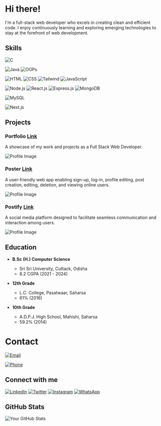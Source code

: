 # Hi there! 

I'm a full-stack web developer who excels in creating clean and efficient code.
I enjoy continuously learning and exploring emerging technologies to stay at the forefront of web development.



## Skills

![C](https://img.shields.io/badge/C-green)

![Java](https://img.shields.io/badge/Java-skyblue)
![OOPs](https://img.shields.io/badge/OOPS-skyblue)

![HTML](https://img.shields.io/badge/HTML-red)
![CSS](https://img.shields.io/badge/CSS-navy)
![Tailwind](https://img.shields.io/badge/Tailwind-blue)
![JavaScript](https://img.shields.io/badge/JavaScript-yellow)

![Node.js](https://img.shields.io/badge/Node.js-white)
![React.js](https://img.shields.io/badge/React.js-white)
![Express.js](https://img.shields.io/badge/Express.js-white)
![MongoDB](https://img.shields.io/badge/MongoDB-white)

![MySQL](https://img.shields.io/badge/MySQL-black)

![Next.js](https://img.shields.io/badge/Next.js-black)



## Projects

### Portfolio  [Link](https://princethakur1999.github.io/prince/)

A showcase of my work and projects as a Full Stack Web Developer.

![Profile Image](https://res.cloudinary.com/dsrz6p2su/image/upload/v1708762966/Prince/Screenshot_2024-02-24_135018_vsiunq.png)




### Poster [Link](https://poster-prince.vercel.app/)

A user-friendly web app enabling sign-up, log-in, profile editing, post creation, editing, deletion, and viewing online users.

![Profile Image](https://res.cloudinary.com/dsrz6p2su/image/upload/v1708763369/Prince/Screenshot_2024-02-24_135804_abckqq.png)





### Postify [Link](https://github.com/princethakur1999/Postify)

A social media platform designed to facilitate seamless communication and interaction among users.

![Profile Image](https://freepngimg.com/thumb/coming_soon/4-2-coming-soon-png.png)




## Education

- **B.Sc (H.) Computer Science**
  - Sri Sri University, Cuttack, Odisha
  - 8.2 CGPA (2021 - 2024)

- **12th Grade**
  - L.C. College, Pasatwaar, Saharsa
  - 61% (2016)

- **10th Grade**
  - A.D.P.J. High School, Mahishi, Saharsa
  - 59.2% (2014)



# Contact

[![Email](https://img.shields.io/badge/Email-prince.setu1999%40gmail.com-white?style=flat-square&logo=email)](mailto:prince.setu1999@gmail.com)

[![Phone](https://img.shields.io/badge/Phone-%2B91%206202178657-white?style=flat-square&logo=phone)](tel:+916202178657)




## Connect with me

[![LinkedIn](https://img.shields.io/badge/LinkedIn-Connect-blue?style=flat-square&logo=linkedin)](https://www.linkedin.com/in/princethakur1999/)
[![Twitter](https://img.shields.io/badge/Twitter-Follow-1DA1F2?style=flat-square&logo=twitter)](https://twitter.com/setu13)
[![Instagram](https://img.shields.io/badge/Instagram-Follow-E4405F?style=flat-square&logo=instagram)](https://www.instagram.com/setu__13/)
[![WhatsApp](https://img.shields.io/badge/WhatsApp-Chat-25D366?style=flat-square&logo=whatsapp)](https://wa.me/6202178657)



## GitHub Stats

![Your GitHub Stats](https://github-readme-stats.vercel.app/api?username=princethakur1999&show_icons=true&theme=radical)

